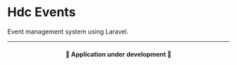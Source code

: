 # Hdc Events
Event management system using Laravel.

<hr/>

<h4 align="center"> 
	🚧 Application under development 🚧
</h4>
